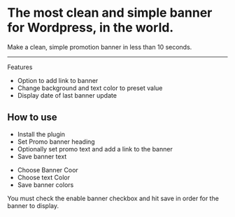 # The most clean and simple banner for Wordpress, in the world.
<p>Make a clean, simple promotion banner in less than 10 seconds.</p>
<hr>
<p>Features</p>
<ul>
  <li>Option to add link to banner</li>
  <li>Change background and text color to preset value</li>
  <li>Display date of last banner update</li>
</ul>

<h2>How to use</h2>
<ul>
<li>Install the plugin</li>
<li>Set Promo banner heading</li>
<li>Optionally set promo text and add a link to the banner</li>
<li>Save banner text</li>
</ul>
<ul>
<li>Choose Banner Coor</li>
<li>Choose text Color</li>
<li>Save banner colors</li>
</ul>

</b>You must check the enable banner checkbox and hit save in order for the banner to display.</b>
